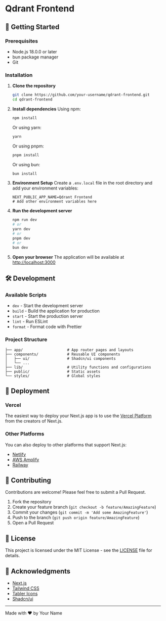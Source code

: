 # Qdrant Frontend

## 🚀 Getting Started

### Prerequisites

- Node.js 18.0.0 or later
- bun package manager
- Git

### Installation

1. **Clone the repository**
   ```bash
   git clone https://github.com/your-username/qdrant-frontend.git
   cd qdrant-frontend
   ```

2. **Install dependencies**
   Using npm:
   ```bash
   npm install
   ```
   
   Or using yarn:
   ```bash
   yarn
   ```
   
   Or using pnpm:
   ```bash
   pnpm install
   ```
   
   Or using bun:
   ```bash
   bun install
   ```

3. **Environment Setup**
   Create a `.env.local` file in the root directory and add your environment variables:
   ```env
   NEXT_PUBLIC_APP_NAME=Qdrant Frontend
   # Add other environment variables here
   ```

4. **Run the development server**
   ```bash
   npm run dev
   # or
   yarn dev
   # or
   pnpm dev
   # or
   bun dev
   ```

5. **Open your browser**
   The application will be available at [http://localhost:3000](http://localhost:3000)

## 🛠️ Development

### Available Scripts

- `dev` - Start the development server
- `build` - Build the application for production
- `start` - Start the production server
- `lint` - Run ESLint
- `format` - Format code with Prettier

### Project Structure

```
├── app/                    # App router pages and layouts
├── components/             # Reusable UI components
│   ├── ui/                 # Shadcn/ui components
│   └── ...
├── lib/                    # Utility functions and configurations
├── public/                 # Static assets
└── styles/                 # Global styles
```

## 🚀 Deployment

### Vercel

The easiest way to deploy your Next.js app is to use the [Vercel Platform](https://vercel.com/new?utm_medium=default-template&filter=next.js&utm_source=create-next-app&utm_campaign=create-next-app-readme) from the creators of Next.js.

### Other Platforms

You can also deploy to other platforms that support Next.js:
- [Netlify](https://www.netlify.com/)
- [AWS Amplify](https://aws.amazon.com/amplify/)
- [Railway](https://railway.app/)

## 🤝 Contributing

Contributions are welcome! Please feel free to submit a Pull Request.

1. Fork the repository
2. Create your feature branch (`git checkout -b feature/AmazingFeature`)
3. Commit your changes (`git commit -m 'Add some AmazingFeature'`)
4. Push to the branch (`git push origin feature/AmazingFeature`)
5. Open a Pull Request

## 📄 License

This project is licensed under the MIT License - see the [LICENSE](LICENSE) file for details.

## 🙏 Acknowledgments

- [Next.js](https://nextjs.org/)
- [Tailwind CSS](https://tailwindcss.com/)
- [Tabler Icons](https://tabler-icons.io/)
- [Shadcn/ui](https://ui.shadcn.com/)

---

Made with ❤️ by Your Name
